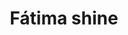 ---
title: Fátima shine
date: 
draft: false

# descripcion
description : Pulsera de plata 925 y microcubic

materials: Plata 925

color: Plateado

dimensions: 19cm largo

code: 03-21-0521

type: "Pulseras"

categories: []

price: $8.080,00

price_eftvo: $6.870,00

# Images
# first image will be shown in the product page
images:
  # - image: "images/path_to_image"
  # La ubicacion de las imagenes es imagenes/Pulseras/Pulseras.Microcubic/03-21-0521-fatima-shine
  - image: "./images/pulseras/microcubic/03-21-0521.JPG"
---